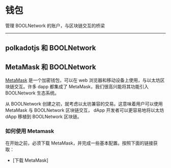 # 钱包

管理 BOOLNetwork 的账户，与区块链交互的桥梁

---

## polkadotjs 和 BOOLNetwork

## MetaMask 和 BOOLNetwork

[MetaMask](https://metamask.io/) 是一个加密钱包，可以在 web 浏览器和移动设备上使用，与以太坊区块链交互。许多 dapp 都集成了 MetaMask，我们很高兴能将其功能引入 BOOLNetwork 生态系统。

从 BOOLNetwork 创建之初，就考虑以太坊兼容的交易。这意味着用户可以使用 MetaMask 与 BOOLNetwork 区块链交互， dApp 开发者可以更容易地将以太坊 dApp 移植到 BOOLNetwork 区块链。

### 如何使用 Metamask

在开始之前，必须下载 MetaMask，并完成一些基本配置。按照下面的链接获取：

- [下载 MetaMask]
